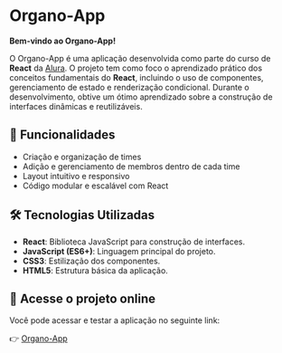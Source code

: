 # Organo-App

**Bem-vindo ao Organo-App!**

O Organo-App é uma aplicação desenvolvida como parte do curso de **React** da [Alura](https://www.alura.com.br). O projeto tem como foco o aprendizado prático dos conceitos fundamentais do **React**, incluindo o uso de componentes, gerenciamento de estado e renderização condicional. Durante o desenvolvimento, obtive um ótimo aprendizado sobre a construção de interfaces dinâmicas e reutilizáveis.

## 🚀 Funcionalidades
- Criação e organização de times
- Adição e gerenciamento de membros dentro de cada time
- Layout intuitivo e responsivo
- Código modular e escalável com React

## 🛠️ Tecnologias Utilizadas
- **React**: Biblioteca JavaScript para construção de interfaces.
- **JavaScript (ES6+)**: Linguagem principal do projeto.
- **CSS3**: Estilização dos componentes.
- **HTML5**: Estrutura básica da aplicação.

## 🔗 Acesse o projeto online
Você pode acessar e testar a aplicação no seguinte link:

👉 [Organo-App](https://organo-app-eta.vercel.app/)
